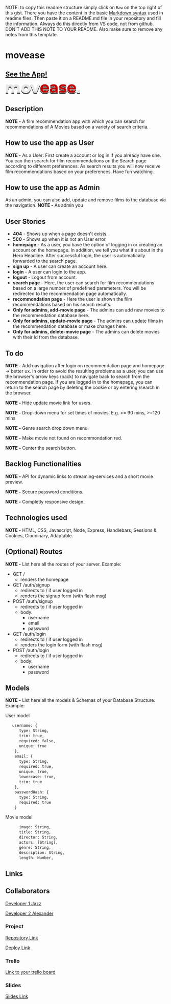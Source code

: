 NOTE: to copy this readme structure simply click on `Raw` on the top right of this gist. There you have the content in the basic [Markdown syntax](https://www.markdownguide.org/basic-syntax/) used in readme files. Then paste it on a README.md file in your repository and fill the information. Always do this directly from VS code, not from github. DON'T ADD THIS NOTE TO YOUR README. Also make sure to remove any notes from this template.

# movease

## [See the App!](https://movease.adaptable.app)

![App Logo](./public/images/movease_logo.svg)

## Description

**NOTE -** A film recommendation app with which you can search for recommendations of A Movies based on a variety of search criteria.

## How to use the app as User

 **NOTE -** As a User: First create a account or log in if you already have one. You can then search for film recommendations on the Search page according to different preferences. As search results you will now receive film recommendations based on your preferences. Have fun watching.

 ## How to use the app as Admin
As an admin, you can also add, update and remove films to the database via the navigation.
 **NOTE -** As admin you

## User Stories


- **404** - Shows up when a page doesn't exists.
- **500** - Shows up when it is not an User error.
- **homepage** - As a user, you have the option of logging in or creating an account on the homepage. In addition, we tell you what it's about in the Hero Headline. After successful login, the user is automatically forwarded to the search page.
- **sign up** - A user can create an account here.
- **login** - A user can login to the app.
- **logout** - Logout from account.
- **search page** - Here, the user can search for film recommendations based on a large number of predefined parameters. You will be redirected to the recommendation page automatically.
- **recommondation page** - Here the user is shown the film recommendations based on his search results.
- **Only for admins, add-movie page** - The admins can add new movies to the recommendation database here.
- **Only for admins, update-movie page** - The admins can update films in the recommendation database or make changes here.
- **Only for admins, delete-movie page** - The admins can delete movies with their Id from the database.

## To do

**NOTE -** Add navigation after login on recommendation page and homepage -> better ux. In order to avoid the resulting problems as a user, you can use the browser's arrow keys (back) to navigate back to search from the recommendation page. If you are logged in to the homepage, you can return to the search page by deleting the cookie or by entering /search in the browser.

**NOTE -** Hide update movie link for users.

**NOTE -** Drop-down menu for set times of movies. E.g. >= 90 mins, >=120 mins

**NOTE -** Genre search drop down menu.

**NOTE -** Make movie not found on recommondation red.

**NOTE -** Center the search button.

## Backlog Functionalities

**NOTE -** API for dynamic links to streaming-services and a short movie preview.

**NOTE -** Secure password conditions.

**NOTE -** Completly responsive design.

## Technologies used

**NOTE -** HTML, CSS, Javascript, Node, Express, Handlebars, Sessions & Cookies, Cloudinary, Adaptable.


## (Optional) Routes

**NOTE -** List here all the routes of your server. Example:

- GET / 
  - renders the homepage
- GET /auth/signup
  - redirects to / if user logged in
  - renders the signup form (with flash msg)
- POST /auth/signup
  - redirects to / if user logged in
  - body:
    - username
    - email
    - password
- GET /auth/login
  - redirects to / if user logged in
  - renders the login form (with flash msg)
- POST /auth/login
  - redirects to / if user logged in
  - body:
    - username
    - password




## Models

**NOTE -** List here all the models & Schemas of your Database Structure. Example: 

User model
 
```
   username: {
      type: String,
      trim: true,
      required: false,
      unique: true
    },
    email: {
      type: String,
      required: true,
      unique: true,
      lowercase: true,
      trim: true
    },
    passwordHash: {
      type: String,
      required: true
    }
```

Movie model

```
      image: String,
      title: String,
      director: String,
      actors: [String],
      genre: String,
      description: String,
      length: Number,
``` 

## Links

## Collaborators

[Developer 1 Jazz](www.github-url.com)

[Developer 2 Alexander](https://github.com/alexanderalexy)

### Project

[Repository Link](https://github.com/alexanderalexy/Movease1)

[Deploy Link](https://movease.adaptable.app)

### Trello

[Link to your trello board](https://trello.com/b/RnrSrOSo/ironhack-project-2)

### Slides

[Slides Link](www.your-slides-url-here.com)

